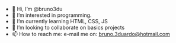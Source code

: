 - 👋 Hi, I’m @bruno3du
- 👀 I’m interested in programming.
- 🌱 I’m currently learning HTML, CSS, JS
- 💞️ I’m looking to collaborate on basics projects
- 📫 How to reach me: e-mail me on: bruno.3duardo@hotmail.com

<!---
bruno3du/bruno3du is a ✨ special ✨ repository because its `README.md` (this file) appears on your GitHub profile.
You can click the Preview link to take a look at your changes.
--->

